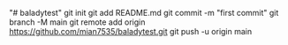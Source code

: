 "# baladytest"  git init git add README.md git commit -m "first commit" git branch -M main git remote add origin https://github.com/mian7535/baladytest.git git push -u origin main

